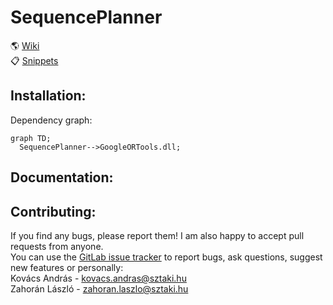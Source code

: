 SequencePlanner
======

:earth_americas: [Wiki](https://git.sztaki.hu/zahoranl/pathplanner/-/wikis/home)<br>
:clipboard: [Snippets](https://git.sztaki.hu/zahoranl/pathplanner/snippets)<br>



Installation:
------

Dependency graph:
```mermaid
graph TD;
  SequencePlanner-->GoogleORTools.dll;
```

Documentation:
------


Contributing:
------
If you find any bugs, please report them! I am also happy to accept pull requests from anyone.<br>
You can use the [GitLab issue tracker](https://git.sztaki.hu/zahoranl/pathplanner/issues) to report bugs, ask questions, suggest new features or personally:<br>
Kovács András - kovacs.andras@sztaki.hu<br>
Zahorán László - zahoran.laszlo@sztaki.hu